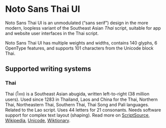 
# Noto Sans Thai UI

Noto Sans Thai UI is an unmodulated (“sans serif”) design in the more modern, loopless variant of the Southeast Asian _Thai_ script, suitable for app and website user interfaces in the Thai script. 

Noto Sans Thai UI has multiple weights and widths, contains 140 glyphs, 6 OpenType features, and supports 101 characters from the Unicode block Thai.


## Supported writing systems


### Thai

Thai (ไทย) is a Southeast Asian abugida, written left-to-right (38 million users). Used since 1283 in Thailand, Laos and China for the Thai, Northern Thai, Northeastern Thai, Southern Thai, Thai Song and Pali languages. Related to the Lao script. Uses 44 letters for 21 consonants. Needs software support for complex text layout (shaping). Read more on [ScriptSource](https://scriptsource.org/scr/Thai), [Wikipedia](https://en.wikipedia.org/wiki/ISO_15924:Thai), [Unicode](https://www.unicode.org/versions/Unicode13.0.0/ch16.pdf#G46485), [Wiktionary](https://en.wiktionary.org/wiki/Category:Thai_script).

